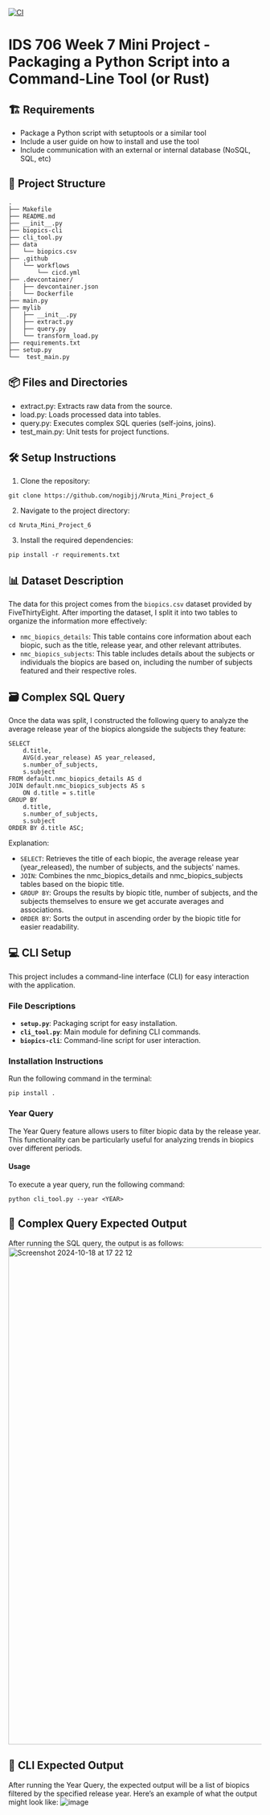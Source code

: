 [![CI](https://github.com/nogibjj/Nruta_Mini_Project_7/actions/workflows/cicd.yml/badge.svg)](https://github.com/nogibjj/Nruta_Mini_Project_7/actions/workflows/cicd.yml)

# IDS 706 Week 7 Mini Project - Packaging a Python Script into a Command-Line Tool (or Rust)

## 🏗️ Requirements
- Package a Python script with setuptools or a similar tool
- Include a user guide on how to install and use the tool
- Include communication with an external or internal database (NoSQL, SQL, etc)

## 📂 Project Structure
```
.
├── Makefile
├── README.md
├── __init__.py
├── biopics-cli
├── cli_tool.py
├── data
│   └── biopics.csv
├── .github
│   └── workflows
│       └── cicd.yml
├── .devcontainer/
│   ├── devcontainer.json
|   └── Dockerfile
├── main.py
├── mylib
│   ├── __init__.py
│   ├── extract.py
│   ├── query.py
│   └── transform_load.py
├── requirements.txt
├── setup.py
└──  test_main.py
```

## 📦 Files and Directories
- extract.py: Extracts raw data from the source.
- load.py: Loads processed data into tables.
- query.py: Executes complex SQL queries (self-joins, joins).
- test_main.py: Unit tests for project functions.

## 🛠️ Setup Instructions
1. Clone the repository:
```
git clone https://github.com/nogibjj/Nruta_Mini_Project_6
```

2. Navigate to the project directory:
```
cd Nruta_Mini_Project_6
```

3. Install the required dependencies:
```
pip install -r requirements.txt
```

## 📊 Dataset Description
The data for this project comes from the `biopics.csv` dataset provided by FiveThirtyEight. After importing the dataset, I split it into two tables to organize the information more effectively:

- `nmc_biopics_details`: This table contains core information about each biopic, such as the title, release year, and other relevant attributes.
- `nmc_biopics_subjects`: This table includes details about the subjects or individuals the biopics are based on, including the number of subjects featured and their respective roles.

## 🗃️ Complex SQL Query
Once the data was split, I constructed the following query to analyze the average release year of the biopics alongside the subjects they feature:

```
SELECT 
    d.title, 
    AVG(d.year_release) AS year_released, 
    s.number_of_subjects, 
    s.subject
FROM default.nmc_biopics_details AS d
JOIN default.nmc_biopics_subjects AS s 
    ON d.title = s.title
GROUP BY 
    d.title, 
    s.number_of_subjects, 
    s.subject
ORDER BY d.title ASC;
```

Explanation:
- `SELECT`: Retrieves the title of each biopic, the average release year (year_released), the number of subjects, and the subjects' names.
- `JOIN`: Combines the nmc_biopics_details and nmc_biopics_subjects tables based on the biopic title.
- `GROUP BY`: Groups the results by biopic title, number of subjects, and the subjects themselves to ensure we get accurate averages and associations.
- `ORDER BY`: Sorts the output in ascending order by the biopic title for easier readability.

## 💻 CLI Setup

This project includes a command-line interface (CLI) for easy interaction with the application.

### File Descriptions
- **`setup.py`**: Packaging script for easy installation.
- **`cli_tool.py`**: Main module for defining CLI commands.
- **`biopics-cli`**: Command-line script for user interaction.

### Installation Instructions
Run the following command in the terminal:

```
pip install .
```

### Year Query

The Year Query feature allows users to filter biopic data by the release year. This functionality can be particularly useful for analyzing trends in biopics over different periods. 

#### Usage

To execute a year query, run the following command:

```
python cli_tool.py --year <YEAR>
```

## 🎯 Complex Query Expected Output
After running the SQL query, the output is as follows:
<img width="990" alt="Screenshot 2024-10-18 at 17 22 12" src="https://github.com/user-attachments/assets/7a4959f4-840b-47d4-af08-f7c234d0595d">

## 📃 CLI Expected Output
After running the Year Query, the expected output will be a list of biopics filtered by the specified release year. Here’s an example of what the output might look like:
![image](https://github.com/user-attachments/assets/5d7ee9c3-caad-4372-9d18-51bb53f6da8a)

